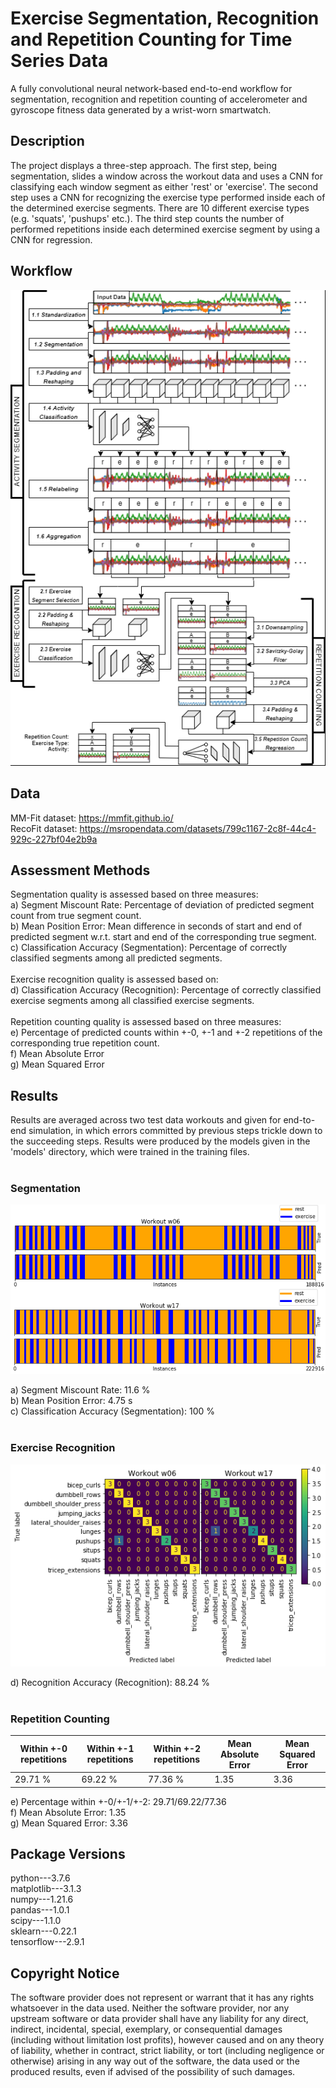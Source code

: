 
# Exercise Segmentation, Recognition and Repetition Counting for Time Series Data
A fully convolutional neural network-based end-to-end workflow for segmentation, recognition and repetition counting of accelerometer and gyroscope fitness data generated by a wrist-worn smartwatch.

## Description
The project displays a three-step approach. The first step, being segmentation, slides a window across the workout data and uses a CNN for classifying each window segment as either 'rest' or 'exercise'. The second step uses a CNN for recognizing the exercise type performed inside each of the determined exercise segments. There are 10 different exercise types (e.g. 'squats', 'pushups' etc.). The third step counts the number of performed repetitions inside each determined exercise segment by using a CNN for regression.

## Workflow
![image](workflow.png "Workflow")

## Data
MM-Fit dataset: https://mmfit.github.io/<br/>
RecoFit dataset: https://msropendata.com/datasets/799c1167-2c8f-44c4-929c-227bf04e2b9a

## Assessment Methods
Segmentation quality is assessed based on three measures: 
<br/>
a) Segment Miscount Rate:
Percentage of deviation of predicted segment count from true segment count.
<br/>
b) Mean Position Error: 
Mean difference in seconds of start and end of predicted segment w.r.t. start and end of the corresponding true segment.
<br/>
c) Classification Accuracy (Segmentation): 
Percentage of correctly classified segments among all predicted segments.
<br/>
<br/>
Exercise recognition quality is assessed based on:
<br/>
d) Classification Accuracy (Recognition): 
Percentage of correctly classified exercise segments among all classified exercise segments.
<br/>
<br/>
Repetition counting quality is assessed based on three measures:
<br/>
e) Percentage of predicted counts within +-0, +-1 and +-2 repetitions of the corresponding true repetition count.
<br/>
f) Mean Absolute Error
<br/>
g) Mean Squared Error

## Results
Results are averaged across two test data workouts and given for end-to-end simulation, in which errors committed by previous steps trickle down to the succeeding steps. Results were produced by the models given in the 'models' directory, which were trained in the training files.<br/>
<br/>
### Segmentation
![image](images/segmentation_results.png "segmentation_results")

a) Segment Miscount Rate: 11.6 %<br/>
b) Mean Position Error: 4.75 s<br/>
c) Classification Accuracy (Segmentation): 100 %<br/>
<br/>
### Exercise Recognition
![image](images/recognition_results.png "recognition_results")

d) Recognition Accuracy (Recognition): 88.24 %<br/>
<br/>
### Repetition Counting
| Within +-0 repetitions | Within +-1 repetitions | Within +-2 repetitions | Mean Absolute Error | Mean Squared Error |
| ---------------------- | ---------------------- | ---------------------- | ------------------- | ------------------ |
| 29.71 %                | 69.22 %                | 77.36 %                | 1.35                | 3.36               |
e) Percentage within +-0/+-1/+-2: 29.71/69.22/77.36<br/>
f) Mean Absolute Error: 1.35<br/>
g) Mean Squared Error: 3.36<br/>

## Package Versions
python---3.7.6<br/>
matplotlib---3.1.3<br/>
numpy---1.21.6<br/>
pandas---1.0.1<br/>
scipy---1.1.0<br/>
sklearn---0.22.1<br/>
tensorflow---2.9.1<br/>

## Copyright Notice
The software provider does not represent or warrant that it has any rights whatsoever in the data used.
Neither the software provider, nor any upstream software or data provider shall have any liability for any direct, indirect, incidental, special, exemplary, or consequential damages (including without limitation lost profits), however caused and on any theory of liability, whether in contract, strict liability, or tort (including negligence or otherwise) arising in any way out of the software, the data used or the produced results, even if advised of the possibility of such damages.

